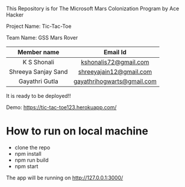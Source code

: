 This Repository is for The Microsoft Mars Colonization Program by Ace Hacker

Project Name: Tic-Tac-Toe

Team Name: GSS Mars Rover



| Member name|Email Id| 
| :------------: |:---------------:| 
| K S Shonali      |kshonalis72@gmail.com  |
| Shreeya Sanjay Sand|shreeyajain12@gmail.com|    
| Gayathri Gutla |      gayathrihogwarts@gmail.com  |  
 


It is ready to be deployed!!

Demo: https://tic-tac-toe123.herokuapp.com/

# How to run on local machine

- clone the repo
- npm install
- npm run build
- npm start

The app will be running on http://127.0.0.1:3000/
